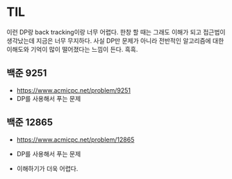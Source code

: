 # TIL

이런 DP랑 back tracking이랑 너무 어렵다.
한창 할 때는 그래도 이해가 되고 접근법이 생각났는데 지금은 너무 무지하다.
사실 DP만 문제가 아니라 전반적인 알고리즘에 대한 이해도와 기억이 많이 떨어졌다는 느낌이 든다. 흑흑.

## 백준 9251

- https://www.acmicpc.net/problem/9251
- DP를 사용해서 푸는 문제

## 백준 12865

- https://www.acmicpc.net/problem/12865
- DP를 사용해서 푸는 문제

- 이해하기가 더욱 어렵다.
